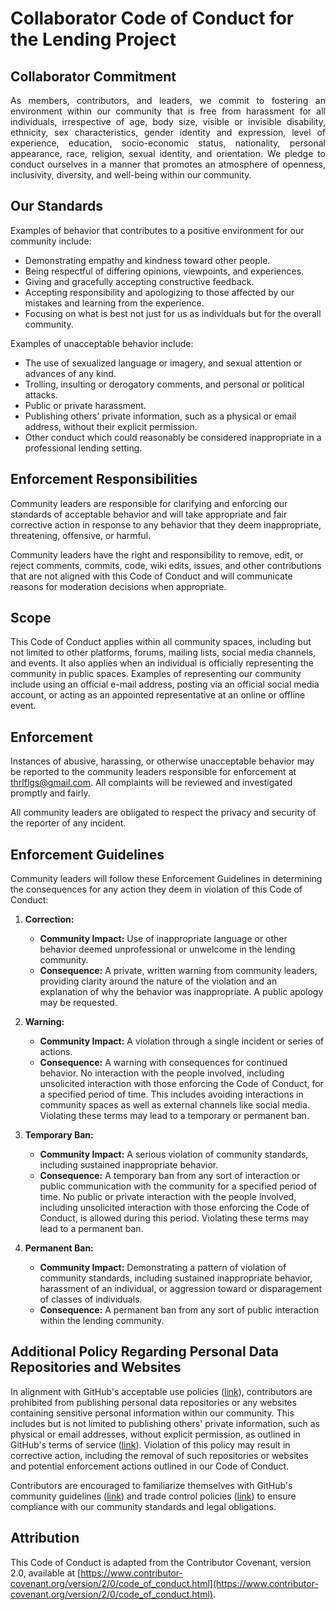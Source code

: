# Collaborator Code of Conduct for the Lending Project

## Collaborator Commitment

<p style="text-align: justify;">As members, contributors, and leaders, we commit to fostering an environment within our community that is free from harassment for all individuals, irrespective of age, body size, visible or invisible disability, ethnicity, sex characteristics, gender identity and expression, level of experience, education, socio-economic status, nationality, personal appearance, race, religion, sexual identity, and orientation. We pledge to conduct ourselves in a manner that promotes an atmosphere of openness, inclusivity, diversity, and well-being within our community.</p>

## Our Standards

Examples of behavior that contributes to a positive environment for our community include:

- Demonstrating empathy and kindness toward other people.
- Being respectful of differing opinions, viewpoints, and experiences.
- Giving and gracefully accepting constructive feedback.
- Accepting responsibility and apologizing to those affected by our mistakes and learning from the experience.
- Focusing on what is best not just for us as individuals but for the overall community.

Examples of unacceptable behavior include:

- The use of sexualized language or imagery, and sexual attention or advances of any kind.
- Trolling, insulting or derogatory comments, and personal or political attacks.
- Public or private harassment.
- Publishing others' private information, such as a physical or email address, without their explicit permission.
- Other conduct which could reasonably be considered inappropriate in a professional lending setting.

## Enforcement Responsibilities

Community leaders are responsible for clarifying and enforcing our standards of acceptable behavior and will take appropriate and fair corrective action in response to any behavior that they deem inappropriate, threatening, offensive, or harmful.

Community leaders have the right and responsibility to remove, edit, or reject comments, commits, code, wiki edits, issues, and other contributions that are not aligned with this Code of Conduct and will communicate reasons for moderation decisions when appropriate.

## Scope

This Code of Conduct applies within all community spaces, including but not limited to other platforms, forums, mailing lists, social media channels, and events. It also applies when an individual is officially representing the community in public spaces. Examples of representing our community include using an official e-mail address, posting via an official social media account, or acting as an appointed representative at an online or offline event.

## Enforcement

Instances of abusive, harassing, or otherwise unacceptable behavior may be reported to the community leaders responsible for enforcement at thrlflgs@gmail.com. All complaints will be reviewed and investigated promptly and fairly.

All community leaders are obligated to respect the privacy and security of the reporter of any incident.

## Enforcement Guidelines

Community leaders will follow these Enforcement Guidelines in determining the consequences for any action they deem in violation of this Code of Conduct:

1. **Correction:**
   - **Community Impact:** Use of inappropriate language or other behavior deemed unprofessional or unwelcome in the lending community.
   - **Consequence:** A private, written warning from community leaders, providing clarity around the nature of the violation and an explanation of why the behavior was inappropriate. A public apology may be requested.

2. **Warning:**
   - **Community Impact:** A violation through a single incident or series of actions.
   - **Consequence:** A warning with consequences for continued behavior. No interaction with the people involved, including unsolicited interaction with those enforcing the Code of Conduct, for a specified period of time. This includes avoiding interactions in community spaces as well as external channels like social media. Violating these terms may lead to a temporary or permanent ban.

3. **Temporary Ban:**
   - **Community Impact:** A serious violation of community standards, including sustained inappropriate behavior.
   - **Consequence:** A temporary ban from any sort of interaction or public communication with the community for a specified period of time. No public or private interaction with the people involved, including unsolicited interaction with those enforcing the Code of Conduct, is allowed during this period. Violating these terms may lead to a permanent ban.

4. **Permanent Ban:**
   - **Community Impact:** Demonstrating a pattern of violation of community standards, including sustained inappropriate behavior, harassment of an individual, or aggression toward or disparagement of classes of individuals.
   - **Consequence:** A permanent ban from any sort of public interaction within the lending community.

## Additional Policy Regarding Personal Data Repositories and Websites

In alignment with GitHub's acceptable use policies ([link](https://docs.github.com/en/site-policy/acceptable-use-policies/github-acceptable-use-policies)), contributors are prohibited from publishing personal data repositories or any websites containing sensitive personal information within our community. This includes but is not limited to publishing others' private information, such as physical or email addresses, without explicit permission, as outlined in GitHub's terms of service ([link](https://docs.github.com/en/site-policy/github-terms/github-terms-for-additional-products-and-features)). Violation of this policy may result in corrective action, including the removal of such repositories or websites and potential enforcement actions outlined in our Code of Conduct.

Contributors are encouraged to familiarize themselves with GitHub's community guidelines ([link](https://docs.github.com/en/site-policy/github-terms/github-community-guidelines)) and trade control policies ([link](https://docs.github.com/en/site-policy/other-site-policies/github-and-trade-controls)) to ensure compliance with our community standards and legal obligations.

## Attribution

This Code of Conduct is adapted from the Contributor Covenant, version 2.0, available at [https://www.contributor-covenant.org/version/2/0/code_of_conduct.html](https://www.contributor-covenant.org/version/2/0/code_of_conduct.html).
